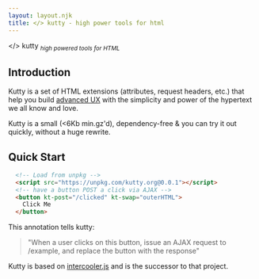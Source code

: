 ```yaml
---
layout: layout.njk
title: </> kutty - high power tools for html
---
```


<div class="dark-hero full-width" kt-add-class="appear">
  <span class="logo dark">&lt;<a>/</a>&gt; <span class="no-mobile">k<a>u</a>tty</span></span>
  <sub class="no-mobile"><i>high powered tools for HTML</i></sub>
</div>


## Introduction

Kutty is a set of HTML extensions (attributes, request headers, etc.) that help you build 
[advanced UX](/demo) with the simplicity and power of the hypertext we all know and love. 

Kutty is a small (<6Kb min.gz'd), dependency-free & you can try it out quickly, without a huge rewrite.

## Quick Start

``` html
  <!-- Load from unpkg -->
  <script src="https://unpkg.com/kutty.org@0.0.1"></script>
  <!-- have a button POST a click via AJAX -->
  <button kt-post="/clicked" kt-swap="outerHTML">
    Click Me
  </button>
```

This annotation tells kutty:

> "When a user clicks on this button, issue an AJAX request to /example, and replace the button with the response"

Kutty is based on [intercooler.js](http://intercoolerjs.org) and is the successor to that project.

